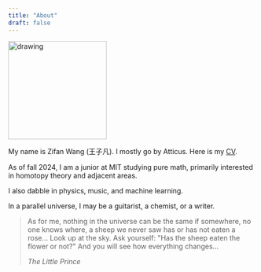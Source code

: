 ```yaml
---
title: "About"
draft: false
---
```


<img src="https://chry-santhemum.github.io/website/images/photo.JPG" alt="drawing" width="200"/>

My name is Zifan Wang (王子凡). I mostly go by Atticus. Here is my [CV](/website/cv.pdf).

As of fall 2024, I am a junior at MIT studying pure math, primarily interested in homotopy theory and adjacent areas.

I also dabble in physics, music, and machine learning.

In a parallel universe, I may be a guitarist, a chemist, or a writer.

> As for me, nothing in the universe can be the same if somewhere, no one knows where, a sheep we never saw has or has not eaten a rose... Look up at the sky. Ask yourself: \"Has the sheep eaten the flower or not?\" And you will see how everything changes...
>
> *The Little Prince*